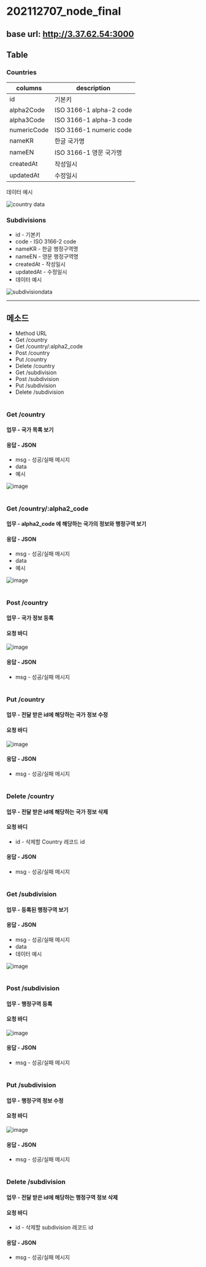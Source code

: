 # 202112707_node_final
## base url: http://3.37.62.54:3000
## Table
### Countries
|columns|description|
|---|---|
|id|기본키|
|alpha2Code|ISO 3166-1 alpha-2 code|   
|alpha3Code|ISO 3166-1 alpha-3 code|   
|numericCode|ISO 3166-1 numeric code|   
|nameKR|한글 국가명|
|nameEN|ISO 3166-1 영문 국가명|
|createdAt|작성일시|
|updatedAt|수정일시|
데이터 예시

![country data](https://user-images.githubusercontent.com/73145656/122716676-85bb1800-d2a5-11eb-8cba-633afaea38aa.PNG)


### Subdivisions 
 - id         - 기본키
 - code       - ISO 3166-2 code
 - nameKR     - 한글 행정구역명
 - nameEN     - 영문 행정구역명
 - createdAt  - 작성일시
 - updatedAt  - 수정일시
 - 데이터 예시

![subdivisiondata](https://user-images.githubusercontent.com/73145656/122716683-881d7200-d2a5-11eb-8356-30c742912f29.PNG)

---
## 메소드
- Method URL
- Get /country
- Get /country/:alpha2_code
- Post /country
- Put /country
- Delete /country
- Get /subdivision
- Post /subdivision
- Put /subdivision
- Delete /subdivision
#
### Get /country 
#### 업무 - 국가 목록 보기
#### 응답 - JSON
- msg - 성공/실패 메시지
- data
- 예시

![image](https://user-images.githubusercontent.com/73145656/122719576-53131e80-d2a9-11eb-8053-4b5a527db03e.png)
#
### Get /country/:alpha2_code
#### 업무 - alpha2_code 에 해당하는 국가의 정보와 행정구역 보기
#### 응답 - JSON
- msg - 성공/실패 메시지
- data
- 예시

![image](https://user-images.githubusercontent.com/73145656/122720452-738fa880-d2aa-11eb-8f23-7adce3fc93d2.png)
#

### Post /country
#### 업무 - 국가 정보 등록
#### 요청 바디

![image](https://user-images.githubusercontent.com/73145656/122723216-a7200200-d2ad-11eb-9376-5a6da9605c3d.png)


#### 응답 - JSON
- msg - 성공/실패 메시지
#

### Put /country
#### 업무 - 전달 받은 id에 해당하는 국가 정보 수정
#### 요청 바디

![image](https://user-images.githubusercontent.com/73145656/122723286-c1f27680-d2ad-11eb-99ab-111f4f63a450.png)


#### 응답 - JSON
- msg - 성공/실패 메시지
#

### Delete /country
#### 업무 - 전달 받은 id에 해당하는 국가 정보 삭제
#### 요청 바디
- id - 삭제할 Country 레코드 id
#### 응답 - JSON
- msg - 성공/실패 메시지
#

### Get /subdivision
#### 업무 - 등록된 행정구역 보기
#### 응답 - JSON
- msg - 성공/실패 메시지
- data
- 데이터 예시

![image](https://user-images.githubusercontent.com/73145656/122722658-f0238680-d2ac-11eb-8bc9-e21b7e685ce9.png)
#

### Post /subdivision
#### 업무 - 행정구역 등록
#### 요청 바디

![image](https://user-images.githubusercontent.com/73145656/122723014-67591a80-d2ad-11eb-88c7-05bc13956c37.png)
#### 응답 - JSON
- msg - 성공/실패 메시지
#
### Put /subdivision
#### 업무 - 행정구역 정보 수정
#### 요청 바디

![image](https://user-images.githubusercontent.com/73145656/122723894-68d71280-d2ae-11eb-9558-78a5ec42ce07.png)
#### 응답 - JSON
- msg - 성공/실패 메시지
#

### Delete /subdivision
#### 업무 - 전달 받은 id에 해당하는 행정구역 정보 삭제
#### 요청 바디
- id - 삭제할 subdivision 레코드 id
#### 응답 - JSON
- msg - 성공/실패 메시지
#
